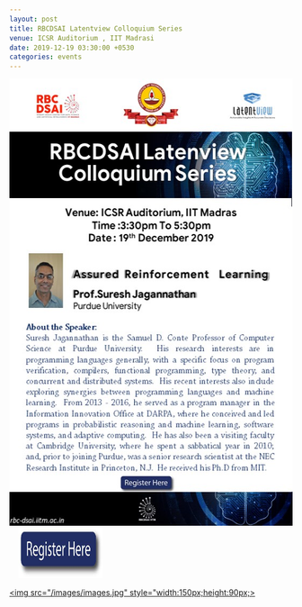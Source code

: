 ```yaml
---
layout: post
title: RBCDSAI Latentview Colloquium Series
venue: ICSR Auditorium , IIT Madrasi
date: 2019-12-19 03:30:00 +0530
categories: events
---
```


<a href="https://www.cs.purdue.edu/people/faculty/suresh"><img src="/images/latentview.JPG" style="width:529px;height:794px;"></a>              &nbsp;  &nbsp;   <a href="https://docs.google.com/forms/d/e/1FAIpQLSfLTbuw2_eKw08UJmyTAmHz7Dwa-AalphU7rmDSU0DwBxtpPg/viewform?vc=0&c=0&w=1"><img src="/images/imagae.jpg" style="width:150px;height:90px;"></a>

<a href="/images/Abstract.pdf"><img src="/images/images.jpg" style="width:150px;height:90px;></a>










      

